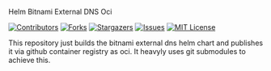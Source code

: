 Helm Bitnami External DNS Oci 

[![Contributors][contributors-shield]][contributors-url]
[![Forks][forks-shield]][forks-url]
[![Stargazers][stars-shield]][stars-url]
[![Issues][issues-shield]][issues-url]
[![MIT License][license-shield]][license-url]

This repository just builds the bitnami external dns helm chart and publishes it via github container registry as oci.
It heavyly uses git submodules to achieve this. 

[contributors-shield]: https://img.shields.io/github/contributors/Hamburg-Port-Authority/helm-popeye.svg?style=for-the-badge
[contributors-url]: https://github.com/Hamburg-Port-Authority/helm-popeye/graphs/contributors
[forks-shield]: https://img.shields.io/github/forks/Hamburg-Port-Authority/helm-popeye.svg?style=for-the-badge
[forks-url]: https://github.com/Hamburg-Port-Authority/helm-popeye/network/members
[stars-shield]: https://img.shields.io/github/stars/Hamburg-Port-Authority/helm-popeye.svg?style=for-the-badge
[stars-url]: https://github.com/Hamburg-Port-Authority/helm-popeye/stargazers
[issues-shield]: https://img.shields.io/github/issues/Hamburg-Port-Authority/helm-popeye.svg?style=for-the-badge
[issues-url]: https://github.com/Hamburg-Port-Authority/helm-popeye/issues
[license-shield]: https://img.shields.io/github/license/Hamburg-Port-Authority/helm-popeye.svg?style=for-the-badge
[license-url]: https://github.com/Hamburg-Port-Authority/helm-popeye/blob/main/LICENSE.txt